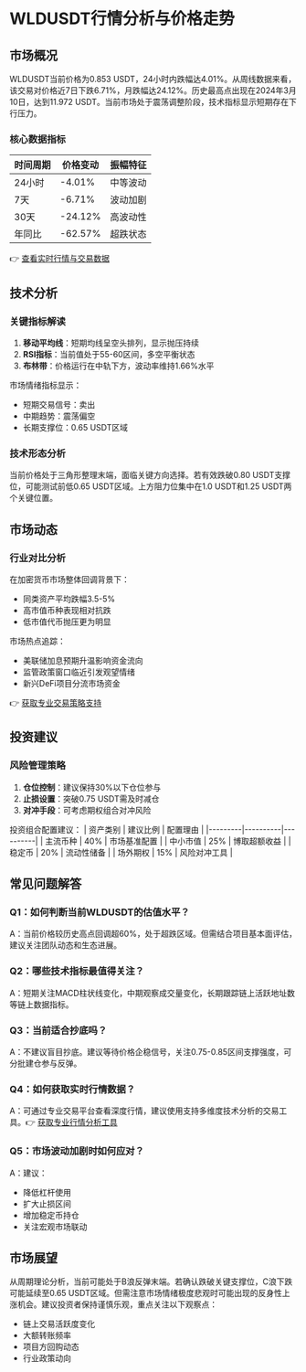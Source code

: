 # WLDUSDT行情分析与价格走势

## 市场概况

WLDUSDT当前价格为0.853 USDT，24小时内跌幅达4.01%。从周线数据来看，该交易对价格近7日下跌6.71%，月跌幅达24.12%。历史最高点出现在2024年3月10日，达到11.972 USDT。当前市场处于震荡调整阶段，技术指标显示短期存在下行压力。

### 核心数据指标
| 时间周期 | 价格变动 | 振幅特征 |
|---------|----------|----------|
| 24小时  | -4.01%   | 中等波动 |
| 7天     | -6.71%   | 波动加剧 |
| 30天    | -24.12%  | 高波动性 |
| 年同比  | -62.57%  | 超跌状态 |

👉 [查看实时行情与交易数据](https://bit.ly/okx_welcome)

## 技术分析

### 关键指标解读
1. **移动平均线**：短期均线呈空头排列，显示抛压持续
2. **RSI指标**：当前值处于55-60区间，多空平衡状态
3. **布林带**：价格运行在中轨下方，波动率维持1.66%水平

市场情绪指标显示：
- 短期交易信号：卖出
- 中期趋势：震荡偏空
- 长期支撑位：0.65 USDT区域

### 技术形态分析
当前价格处于三角形整理末端，面临关键方向选择。若有效跌破0.80 USDT支撑位，可能测试前低0.65 USDT区域。上方阻力位集中在1.0 USDT和1.25 USDT两个关键位置。

## 市场动态

### 行业对比分析
在加密货币市场整体回调背景下：
- 同类资产平均跌幅3.5-5%
- 高市值币种表现相对抗跌
- 低市值代币抛压更为明显

市场热点追踪：
- 美联储加息预期升温影响资金流向
- 监管政策窗口临近引发观望情绪
- 新兴DeFi项目分流市场资金

👉 [获取专业交易策略支持](https://bit.ly/okx_welcome)

## 投资建议

### 风险管理策略
1. **仓位控制**：建议保持30%以下仓位参与
2. **止损设置**：突破0.75 USDT需及时减仓
3. **对冲手段**：可考虑期权组合对冲风险

投资组合配置建议：
| 资产类别 | 建议比例 | 配置理由 |
|---------|----------|----------|
| 主流币种 | 40%      | 市场基准配置 |
| 中小市值 | 25%      | 博取超额收益 |
| 稳定币   | 20%      | 流动性储备 |
| 场外期权 | 15%      | 风险对冲工具 |

## 常见问题解答

### Q1：如何判断当前WLDUSDT的估值水平？
A：当前价格较历史高点回调超60%，处于超跌区域。但需结合项目基本面评估，建议关注团队动态和生态进展。

### Q2：哪些技术指标最值得关注？
A：短期关注MACD柱状线变化，中期观察成交量变化，长期跟踪链上活跃地址数等链上数据指标。

### Q3：当前适合抄底吗？
A：不建议盲目抄底。建议等待价格企稳信号，关注0.75-0.85区间支撑强度，可分批建仓参与反弹。

### Q4：如何获取实时行情数据？
A：可通过专业交易平台查看深度行情，建议使用支持多维度技术分析的交易工具。👉 [获取专业行情分析工具](https://bit.ly/okx_welcome)

### Q5：市场波动加剧时如何应对？
A：建议：
- 降低杠杆使用
- 扩大止损区间
- 增加稳定币持仓
- 关注宏观市场联动

## 市场展望

从周期理论分析，当前可能处于B浪反弹末端。若确认跌破关键支撑位，C浪下跌可能延续至0.65 USDT区域。但需注意市场情绪极度悲观时可能出现的反身性上涨机会。建议投资者保持谨慎乐观，重点关注以下观察点：
- 链上交易活跃度变化
- 大额转账频率
- 项目方回购动态
- 行业政策动向
